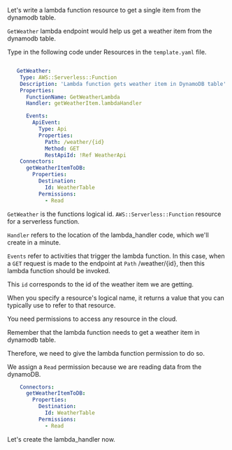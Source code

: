 Let's write a lambda function resource to get a single item from the dynamodb table.

`GetWeather` lambda endpoint would help us get a weather item from the dynamodb table.

Type in the following code under Resources in the `template.yaml` file.

```yaml

   GetWeather:
    Type: AWS::Serverless::Function
    Description: 'Lambda function gets weather item in DynamoDB table'
    Properties:
      FunctionName: GetWeatherLambda
      Handler: getWeatherItem.lambdaHandler

      Events:
        ApiEvent:
          Type: Api
          Properties:
            Path: /weather/{id}
            Method: GET
            RestApiId: !Ref WeatherApi
    Connectors:
      getWeatherItemToDB:
        Properties:
          Destination:
            Id: WeatherTable
          Permissions:
            - Read
```


`GetWeather` is the functions logical id.
`AWS::Serverless::Function` resource for a serverless function.

`Handler` refers to the location of the lambda_handler code, which we'll create in a minute.

`Events` refer to activities that trigger the lambda function.
In this case, when a `GET` request is made to the endpoint at `Path` /weather/{id},
then this lambda function should be invoked.

This `id` corresponds to the id of the weather item we are getting.

When you specify a resource's logical name, it returns a value that you can typically use to refer to that resource.

You need permissions to access any resource in the cloud. 

Remember that the lambda function needs to get a weather item in dynamodb table. 

Therefore, we need to give the lambda function permission to do so.

We assign a `Read` permission because we are reading data from the dynamoDB.

```yaml
    Connectors:
      getWeatherItemToDB:
        Properties:
          Destination:
            Id: WeatherTable
          Permissions:
            - Read
```
Let's create the lambda_handler now.